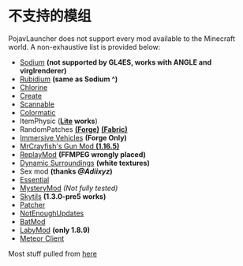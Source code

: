 # 不支持的模组
PojavLauncher does not support every mod available to the Minecraft world. A non-exhaustive list is provided below:

- [Sodium](https://www.curseforge.com/minecraft/mc-mods/sodium) **(not supported by GL4ES, works with ANGLE and virglrenderer)**
- [Rubidium](https://www.curseforge.com/minecraft/mc-mods/rubidium/files) **(same as Sodium ^)**
- [Chlorine](https://www.curseforge.com/minecraft/mc-mods/chlorine) 
- [Create](https://www.curseforge.com/minecraft/mc-mods/create)
- [Scannable](https://www.curseforge.com/minecraft/mc-mods/scannable)
- [Colormatic](https://www.curseforge.com/minecraft/mc-mods/colormatic)
- ItemPhysic (**[Lite](https://www.curseforge.com/minecraft/mc-mods/itemphysic-lite) works**)
- RandomPatches [**(Forge)**](https://www.curseforge.com/minecraft/mc-mods/randompatches-forge) [**(Fabric)**](https://www.curseforge.com/minecraft/mc-mods/randompatches-fabric)
- [Immersive Vehicles](https://www.curseforge.com/minecraft/mc-mods/minecraft-transport-simulator) **(Forge Only)**
- [MrCrayfish's Gun Mod **(1.16.5)**](https://www.curseforge.com/minecraft/mc-mods/mrcrayfishs-gun-mod)
- [ReplayMod](https://www.replaymod.com/) **(FFMPEG wrongly placed)**
- [Dynamic Surroundings](https://www.curseforge.com/minecraft/mc-mods/dynamic-surroundings) **(white textures)**
- Sex mod **(thanks *@Adiixyz*)**
- [Essential](https://essential.gg/)
- [MysteryMod](https://mysterymod.net/) *(Not fully tested)*
- [Skytils](https://github.com/Skytils/SkytilsMod) **(1.3.0-pre5 works)**
- [Patcher](https://github.com/Sk1erLLC/Patcher)
- [NotEnoughUpdates](https://github.com/Moulberry/NotEnoughUpdates/)
- [BatMod](https://batmod.com/)
- [LabyMod](https://www.labymod.net/en) **(only 1.8.9)**
- [Meteor Client](https://meteorclient.com/)

Most stuff pulled from [here](https://github.com/PojavLauncherTeam/PojavLauncher/issues/1948)
